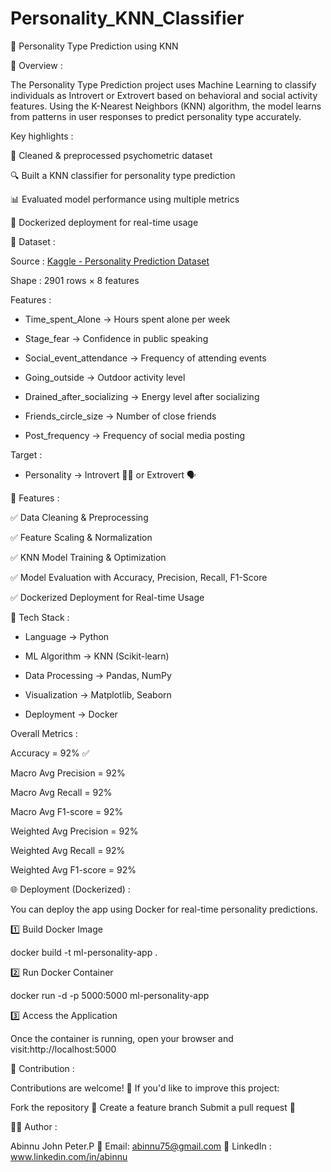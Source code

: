 # Personality_KNN_Classifier

🌿 Personality Type Prediction using KNN

📌 Overview :

The Personality Type Prediction project uses Machine Learning to classify individuals as Introvert or Extrovert based on behavioral and social activity features. Using the K-Nearest Neighbors (KNN) algorithm, the model learns from patterns in user responses to predict personality type accurately.


Key highlights :

🧹 Cleaned & preprocessed psychometric dataset

🔍 Built a KNN classifier for personality type prediction

📊 Evaluated model performance using multiple metrics

🐳 Dockerized deployment for real-time usage


📂 Dataset :

Source : [Kaggle - Personality Prediction Dataset](https://www.kaggle.com/datasets/xyz/personality-prediction)

Shape : 2901 rows × 8 features

Features :

  * Time_spent_Alone → Hours spent alone per week
  
  * Stage_fear → Confidence in public speaking
  
  * Social_event_attendance → Frequency of attending events
  
  * Going_outside → Outdoor activity level
  
  * Drained_after_socializing → Energy level after socializing
  
  * Friends_circle_size → Number of close friends
  
  * Post_frequency → Frequency of social media posting

Target :
  
  * Personality → Introvert 🧘‍♂️ or Extrovert 🗣️


🚀 Features :

✅ Data Cleaning & Preprocessing

✅ Feature Scaling & Normalization

✅ KNN Model Training & Optimization

✅ Model Evaluation with Accuracy, Precision, Recall, F1-Score

✅ Dockerized Deployment for Real-time Usage


🧠 Tech Stack :

* Language → Python 

* ML Algorithm → KNN (Scikit-learn)

* Data Processing → Pandas, NumPy

* Visualization → Matplotlib, Seaborn

* Deployment → Docker


Overall Metrics :

Accuracy = 92% ✅

Macro Avg Precision = 92%

Macro Avg Recall = 92%

Macro Avg F1-score = 92%

Weighted Avg Precision = 92%

Weighted Avg Recall = 92%

Weighted Avg F1-score = 92%


🌐 Deployment (Dockerized) :

You can deploy the app using Docker for real-time personality predictions.

1️⃣ Build Docker Image

docker build -t ml-personality-app .

2️⃣ Run Docker Container

docker run -d -p 5000:5000 ml-personality-app

3️⃣ Access the Application

Once the container is running, open your browser and visit:http://localhost:5000


🤝 Contribution :

Contributions are welcome! 🎉
If you'd like to improve this project:

Fork the repository 🍴
Create a feature branch
Submit a pull request 🚀


👨‍💻 Author :

Abinnu John Peter.P
📧 Email: abinnu75@gmail.com
🔗 LinkedIn : www.linkedin.com/in/abinnu
